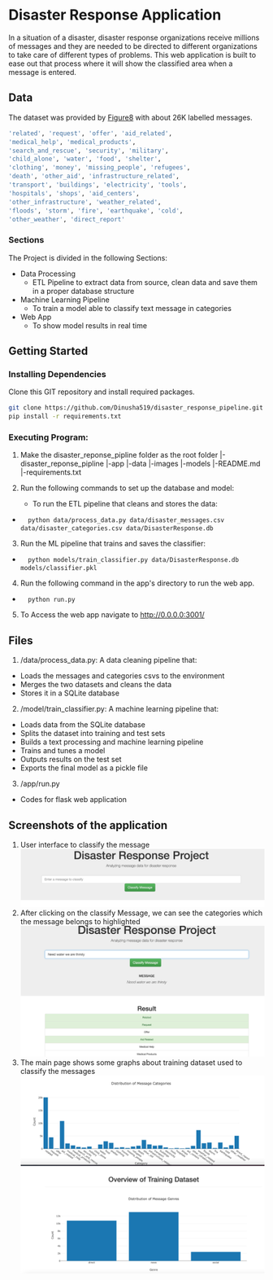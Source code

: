 # Disaster Response Application
In a situation of a disaster, disaster response organizations receive millions of messages and they are needed to be directed to different organizations to take care of different types of problems. This web application is built to ease out that process where it will show the classified area when a message is entered.

## Data
The dataset was provided by [Figure8](https://appen.com) with about 26K labelled messages.
```sh
'related', 'request', 'offer', 'aid_related', 
'medical_help', 'medical_products',
'search_and_rescue', 'security', 'military', 
'child_alone', 'water', 'food', 'shelter', 
'clothing', 'money', 'missing_people', 'refugees', 
'death', 'other_aid', 'infrastructure_related', 
'transport', 'buildings', 'electricity', 'tools', 
'hospitals', 'shops', 'aid_centers', 
'other_infrastructure', 'weather_related', 
'floods', 'storm', 'fire', 'earthquake', 'cold', 
'other_weather', 'direct_report'
```
### Sections
The Project is divided in the following Sections:

- Data Processing 
    - ETL Pipeline to extract data from source, clean data and save them in a proper database structure
- Machine Learning Pipeline
    - To train a model able to classify text message in categories
- Web App
    - To show model results in real time

## Getting Started
### Installing Dependencies
Clone this GIT repository and install required packages.
```sh
git clone https://github.com/Dinusha519/disaster_response_pipeline.git
pip install -r requirements.txt
```

### Executing Program:
1. Make the disaster_reponse_pipline folder as the root folder
	|-disaster_reponse_pipline
		|-app
		|-data
		|-images
		|-models
		|-README.md
		|-requirements.txt

2. Run the following commands to set up the database and model:
    - To run the ETL pipeline that cleans and stores the data: 
-       python data/process_data.py data/disaster_messages.csv data/disaster_categories.csv data/DisasterResponse.db
3. Run the ML pipeline that trains and saves the classifier: 
-       python models/train_classifier.py data/DisasterResponse.db models/classifier.pkl

4. Run the following command in the app's directory to run the web app. 
-       python run.py

5. To Access the web app navigate to
 http://0.0.0.0:3001/


## Files
1. /data/process_data.py: A data cleaning pipeline that:
- Loads the messages and categories csvs to the environment
- Merges the two datasets and cleans the data
- Stores it in a SQLite database

2. /model/train_classifier.py: A machine learning pipeline that:
- Loads data from the SQLite database
- Splits the dataset into training and test sets
- Builds a text processing and machine learning pipeline
- Trains and tunes a model
- Outputs results on the test set
- Exports the final model as a pickle file

3. /app/run.py
- Codes for flask web application

## Screenshots of the application
1. User interface to classify the message
![alt text](https://github.com/Dinusha519/disaster_response_pipeline/blob/main/images/header.png)
2. After clicking on the classify Message, we can see the categories which the message belongs to highlighted
![alt text](https://github.com/Dinusha519/disaster_response_pipeline/blob/main/images/messages.png)
3. The main page shows some graphs about training dataset used to classify the messages
![alt text](https://github.com/Dinusha519/disaster_response_pipeline/blob/main/images/distribution_categories.png)
![alt text](https://github.com/Dinusha519/disaster_response_pipeline/blob/main/images/distribution_genre.png)

